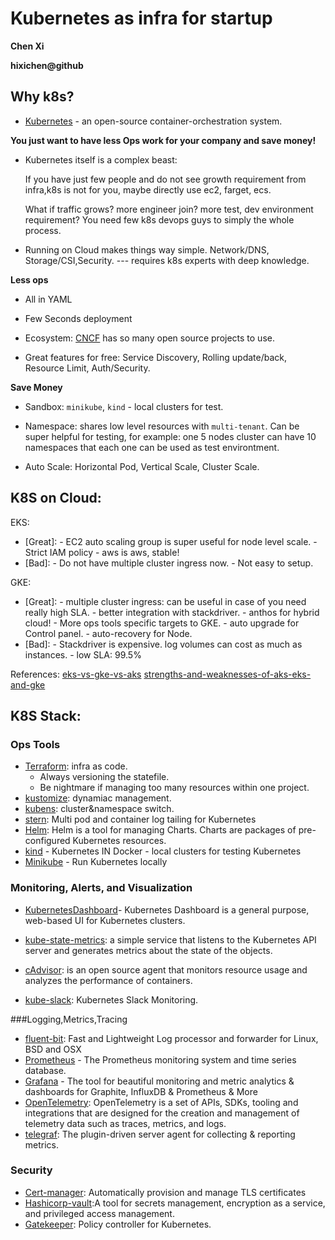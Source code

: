 # Kubernetes as infra for startup

**Chen Xi**

**hixichen@github**

## Why k8s?

* [Kubernetes](https://kubernetes.io/) - an open-source container-orchestration system.


**You just want to have less Ops work for your company and save money!**

- Kubernetes itself is a complex beast:

	If you have just few people and do not see growth requirement from infra,k8s is not for you, maybe directly use ec2, farget, ecs. 
  
  What if traffic grows? more engineer join? more test, dev environment requirement?  You need few k8s devops guys to simply the whole process. 
  
- Running on Cloud makes things way simple.
  Network/DNS, Storage/CSI,Security.  --- requires k8s experts with deep knowledge.
  

**Less ops**

- All in YAML

- Few Seconds deployment

- Ecosystem: 
    [CNCF](https://landscape.cncf.io/) has so many open source projects to use.
    
- Great features for free: Service Discovery, Rolling update/back, Resource Limit, Auth/Security.

**Save Money**

- Sandbox: `minikube`, `kind` 	- local clusters for test.
- Namespace:	 	shares low level resources with `multi-tenant`.
  Can be super helpful for testing, for example: one 5 nodes cluster can have 10 namespaces that each one can be used as test environtment.
  
- Auto Scale: Horizontal Pod, Vertical Scale, Cluster Scale.


## K8S on Cloud:

EKS:

* [Great]: 
       - EC2 auto scaling group is super useful for node level scale.
       - Strict IAM policy
       - aws is aws, stable!
* [Bad]:
       - Do not have multiple cluster ingress now.
       - Not easy to setup.

GKE:

* [Great]: 
       - multiple cluster ingress: can be useful in case of you need really high SLA.
       - better integration with stackdriver.
       - anthos for hybrid cloud!
       - More ops tools specific targets to GKE.
       - auto upgrade for Control panel.
       - auto-recovery for Node.
* [Bad]:
       - Stackdriver is expensive. log volumes can cost as much as instances.
       - low SLA: 99.5%

References:
[eks-vs-gke-vs-aks](https://www.stackrox.com/post/2020/10/eks-vs-gke-vs-aks/)
[strengths-and-weaknesses-of-aks-eks-and-gke](https://www.fairwinds.com/blog/strengths-and-weaknesses-of-aks-eks-and-gke)


## K8S Stack:
### Ops Tools
* [Terraform](https://github.com/hashicorp/terraform): infra as code. 
  - Always versioning the statefile.
  - Be nightmare if managing too many resources within one project.
* [kustomize](https://kustomize.io/): dynamiac management.
* [kubens](https://github.com/ahmetb/kubectx): cluster&namespace switch.
* [stern](https://github.com/wercker/stern): Multi pod and container log tailing for Kubernetes
* [Helm](https://github.com/helm/helm): Helm is a tool for managing Charts. Charts are packages of pre-configured Kubernetes resources.
* [kind](https://github.com/kubernetes-sigs/kind) - Kubernetes IN Docker - local clusters for testing Kubernetes
* [Minikube](https://github.com/kubernetes/minikube) - Run Kubernetes locally

### Monitoring, Alerts, and Visualization
* [KubernetesDashboard](https://github.com/kubernetes/dashboard)- Kubernetes Dashboard is a general purpose, web-based UI for Kubernetes clusters.
* [kube-state-metrics](): a simple service that listens to the Kubernetes API server and generates metrics about the state of the objects.
* [cAdvisor](https://github.com/google/cadvisor): is an open source agent that monitors resource usage and analyzes the performance of containers.

* [kube-slack](https://github.com/wongnai/kube-slack): Kubernetes Slack Monitoring.


###Logging,Metrics,Tracing
* [fluent-bit](https://github.com/fluent/fluent-bit): Fast and Lightweight Log processor and forwarder for Linux, BSD and OSX
* [Prometheus](https://github.com/prometheus/prometheus) - The Prometheus monitoring system and time series database.
* [Grafana](https://github.com/grafana/grafana) - The tool for beautiful monitoring and metric analytics & dashboards for Graphite, InfluxDB & Prometheus & More
* [OpenTelemetry](https://opentelemetry.io/docs/): OpenTelemetry is a set of APIs, SDKs, tooling and integrations that are designed for the creation and management of telemetry data such as traces, metrics, and logs.
* [telegraf](https://github.com/influxdata/telegraf): The plugin-driven server agent for collecting & reporting metrics.

### Security
* [Cert-manager](https://github.com/jetstack/cert-manager):  Automatically provision and manage TLS certificates
* [Hashicorp-vault](https://github.com/hashicorp/vault):A tool for secrets management, encryption as a service, and privileged access management.
* [Gatekeeper](https://github.com/open-policy-agent/gatekeeper): Policy controller for Kubernetes.

 